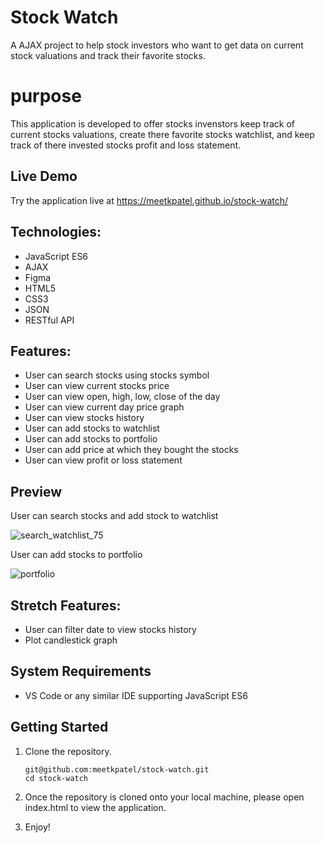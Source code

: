 # Stock Watch

A AJAX project to help stock investors who want to get data on current stock valuations and track their favorite stocks.

# purpose

This application is developed to offer stocks invenstors keep track of current stocks valuations, create there favorite stocks watchlist, and keep track of there invested stocks profit and loss statement.

## Live Demo
Try the application live at https://meetkpatel.github.io/stock-watch/

## Technologies:
- JavaScript ES6
- AJAX
- Figma
- HTML5
- CSS3
- JSON
- RESTful API

## Features:
- User can search stocks using stocks symbol
- User can view current stocks price
- User can view open, high, low, close of the day
- User can view current day price graph
- User can view stocks history
- User can add stocks to watchlist
- User can add stocks to portfolio
- User can add price at which they bought the stocks
- User can view profit or loss statement 

## Preview

User can search stocks and add stock to watchlist

![search_watchlist_75](https://user-images.githubusercontent.com/39370528/144211288-6b62e587-ec00-4da4-ae0f-b95335175d55.gif)

User can add stocks to portfolio

![portfolio](https://user-images.githubusercontent.com/39370528/144211369-b2eae068-71d4-4e72-aa3a-04205c7c4d12.gif)

## Stretch Features:
- User can filter date to view stocks history
- Plot candlestick graph


## System Requirements

- VS Code or any similar IDE supporting JavaScript ES6

## Getting Started

1. Clone the repository.

    ```shell
    git@github.com:meetkpatel/stock-watch.git
    cd stock-watch
    ```

2. Once the repository is cloned onto your local machine, please open index.html to view the application. 
 
3. Enjoy!
